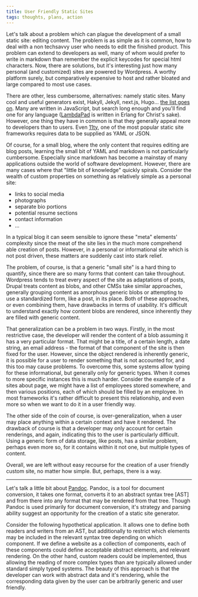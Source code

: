 ```yaml
---
title: User Friendly Static Sites
tags: thoughts, plans, action
---
```


Let's talk about a problem which can plague the development of a small static site: editing content. The problem is as simple as it is common, how to deal with a non techsavvy user who needs to edit the finished product. This problem can extend to developers as well, many of whom would prefer to write in markdown than remember the explicit keycodes for special html characters. Now, there are solutions, but it's interesting just how many personal (and customized) sites are powered by Wordpress. A worthy platform surely, but comparatively expensive to host and rather bloated and large compared to most use cases.

There are other, less cumbersome, alternatives: namely static sites. Many cool and useful generators exist, Hakyll, Jekyll, next.js, Hugo... [the list goes on](https://github.com/myles/awesome-static-generators). Many are written in JavaScript, but search long enough and you'll find one for any language ([LambdaPad](https://github.com/gar1t/lambdapad) is written in Erlang for Christ's sake). However, one thing they have in common is that they generally appeal more to developers than to users. Even [11ty](https://www.11ty.dev/docs), one of the most popular static site frameworks requires data to be supplied as YAML or JSON.

Of course, for a small blog, where the only content that requires editing are blog posts, learning the small bit of YAML and markdown is not particularly cumbersome. Especially since markdown has become a mainstay of many applications outside the world of software development. However, there are many cases where that "little bit of knowledge" quickly spirals. Consider the wealth of custom properties on something as relatively simple as a personal site:

- links to social media
- photographs
- separate bio portions
- potential resume sections
- contact information
- ...

In a typical blog it can seem sensible to ignore these "meta" elements' complexity since the meat of the site lies in the much more comprehend able creation of posts. However, in a personal or informational site which is not post driven, these matters are suddenly cast into stark relief.

The problem, of course, is that a generic "small site" is a hard thing to quantify, since there are so many forms that content can take throughout. Wordpress tends to treat every aspect of the site as adaptations of posts, Drupal treats content as blobs, and other CMSs take similar approaches, generally grouping content as amorphous generic blobs or attempting to use a standardized form, like a post, in its place. Both of these approaches, or even combining them, have drawbacks in terms of usability. It's difficult to understand exactly how content blobs are rendered, since inherently they are filled with generic content.

That generalization can be a problem in two ways. Firstly, in the most restrictive case, the developer will render the content of a blob assuming it has a very particular format. That might be a title, of a certain length, a date string, an email address - the format of that component of the site is then fixed for the user. However, since the object rendered is inherently generic, it is possible for a user to render something that is not accounted for, and this too may cause problems. To overcome this, some systems allow typing for these informational, but generally only for generic types. When it comes to more specific instances this is much harder. Consider the example of a sites about page, we might have a list of employees stored somewhere, and then various positions, each of which should be filled by an employee. In most frameworks it's rather difficult to present this relationship, and even more so when we want to do it in a user friendly way.

The other side of the coin of course, is over-generalization, when a user may place anything within a certain context and have it rendered. The drawback of course is that a developer may only account for certain renderings, and again, indicating this to the user is particularly difficult. Using a generic form of data storage, like posts, has a similar problem, perhaps even more so, for it contains within it not one, but multiple types of content.

Overall, we are left without easy recourse for the creation of a user friendly custom site, no matter how simple. But, perhaps, there is a way.

---

Let's talk a little bit about [Pandoc](pandoc.org). Pandoc, is a tool for document conversion, it takes one format, converts it to an abstract syntax tree [AST] and from there into any format that may be rendered from that tree. Though Pandoc is used primarily for document conversion, it's strategy and parsing ability suggest an opportunity for the creation of a static site generator.

Consider the following hypothetical application. It allows one to define both readers and writers from an AST, but additionally to restrict which elements may be included in the relevant syntax tree depending on which component. If we define a website as a collection of components, each of these components could define acceptable abstract elements, and relevant rendering. On the other hand, custom readers could be implemented, thus allowing the reading of more complex types than are typically allowed under standard simply typed systems. The beauty of this approach is that the developer can work with abstract data and it's rendering, while the corresponding data given by the user can be arbitrarily generic and user friendly.
